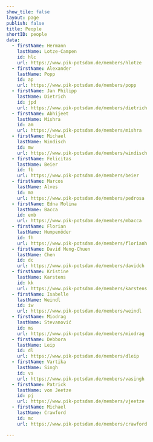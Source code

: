 ```yaml
---
show_tile: false
layout: page
publish: false
title: People
shortID: people
data:
  - firstName: Hermann
    lastName: Lotze-Campen
    id: hlc
    url: https://www.pik-potsdam.de/members/hlotze
  - firstName: Alexander
    lastName: Popp
    id: ap
    url: https://www.pik-potsdam.de/members/popp
  - firstName: Jan Philipp
    lastName: Dietrich
    id: jpd
    url: https://www.pik-potsdam.de/members/dietrich
  - firstName: Abhijeet
    lastName: Mishra
    id: am
    url: https://www.pik-potsdam.de/members/mishra
  - firstName: Michael
    lastName: Windisch
    id: mw
    url: https://www.pik-potsdam.de/members/windisch
  - firstName: Felicitas
    lastName: Beier
    id: fb
    url: https://www.pik-potsdam.de/members/beier
  - firstName: Marcos
    lastName: Alves
    id: ma
    url: https://www.pik-potsdam.de/members/pedrosa
  - firstName: Edna Molina
    lastName: Bacca
    id: emb
    url: https://www.pik-potsdam.de/members/mbacca
  - firstName: Florian
    lastName: Humpenöder
    id: fh
    url: https://www.pik-potsdam.de/members/florianh
  - firstName: David Meng-Chuen
    lastName: Chen
    id: dc
    url: https://www.pik-potsdam.de/members/davidch
  - firstName: Kristine
    lastName: Karstens
    id: kk
    url: https://www.pik-potsdam.de/members/karstens
  - firstName: Isabelle
    lastName: Weindl
    id: iw
    url: https://www.pik-potsdam.de/members/weindl
  - firstName: Miodrag
    lastName: Stevanović
    id: ms
    url: https://www.pik-potsdam.de/members/miodrag
  - firstName: Debbora
    lastName: Leip
    id: dl
    url: https://www.pik-potsdam.de/members/dleip
  - firstName: Vartika
    lastName: Singh
    id: vs
    url: https://www.pik-potsdam.de/members/vasingh
  - firstName: Patrick
    lastName: von Jeetze
    id: pj
    url: https://www.pik-potsdam.de/members/vjeetze
  - firstName: Michael
    lastName: Crawford
    id: mc
    url: https://www.pik-potsdam.de/members/crawford

---
```

